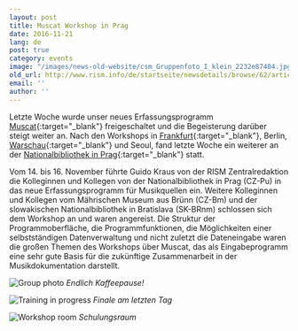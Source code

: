 ```yaml
---
layout: post
title: Muscat Workshop in Prag
date: 2016-11-21
lang: de
post: true
category: events
image: "/images/news-old-website/csm_Gruppenfoto_I_klein_2232e87404.jpg"
old_url: http://www.rism.info/de/startseite/newsdetails/browse/62/article/64/muscat-workshop-in-prague.html
email: ''
author: ''
---
```


Letzte Woche wurde unser neues Erfassungsprogramm [Muscat](/new_at_rism/2016/11/14/welcome-muscat.html){:target="_blank"} freigeschaltet und die Begeisterung darüber steigt weiter an. Nach den Workshops in [Frankfurt](/events/2016/10/17/countdown-to-muscat.html){:target="_blank"}, Berlin, [Warschau](/events/2016/11/03/muscat-workshop-in-warsaw.html){:target="_blank"} und Seoul, fand letzte Woche ein weiterer an der [Nationalbibliothek in Prag](http://www.en.nkp.cz/){:target="_blank"} statt.

Vom 14. bis 16. November führte Guido Kraus von der RISM Zentralredaktion die Kolleginnen und Kollegen von der Nationalbibliothek in Prag (CZ-Pu) in das neue Erfassungsprogramm für Musikquellen ein. Weitere Kolleginnen und Kollegen vom Mährischen Museum aus Brünn (CZ-Bm) und der slowakischen Nationalbibliothek in Bratislava (SK-BRnm) schlossen sich dem Workshop an und waren angereist. Die Struktur der Programmoberfläche, die Programmfunktionen, die Möglichkeiten einer selbstständigen Datenverwaltung und nicht zuletzt die Dateneingabe waren die großen Themen des Workshops über Muscat, das als Eingabeprogramm eine sehr gute Basis für die zukünftige Zusammenarbeit in der Musikdokumentation darstellt.


![Group photo](http://rism.info/resources-old-website/news/Gruppenfoto_II.jpg)
_Endlich Kaffeepause!_

![Training in progress](http://rism.info/resources-old-website/news/Workshop_training.jpg)
_Finale am letzten Tag_

![Workshop room](http://rism.info/resources-old-website/news/Seminarraum.jpg)
_Schulungsraum_


